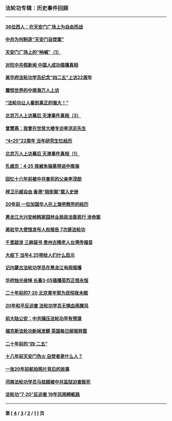 ### 法轮功专辑：历史事件回顾
---
#### [36位西人：在天安门广场上为自由而战](../../pages/nf5793/n13390029.md?05050430) 
#### [中共为何制造“天安门自焚案”](../../pages/nf5793/n13183270.md?05050430) 
#### [天安门广场上的“呐喊”（1）](../../pages/nf5793/n13105277.md?05050430) 
#### [对抗中共假新闻 中国人成功插播真相](../../pages/nf5793/n12910618.md?05050430) 
#### [美华府法轮功学员纪念“四二五”上访22周年](../../pages/nf5793/n12904445.md?05050430) 
#### [震惊世界的中南海万人上访](../../pages/nf5793/n12903976.md?05050430) 
#### [“法轮功让人看到真正的强大！”](../../pages/nf5793/n12903195.md?05050430) 
#### [北京万人上访幕后 天津事件真相（3）](../../pages/nf5793/n12902807.md?05050430) 
#### [曾慧燕：我曾在世贸大楼专访李洪志先生](../../pages/nf5793/n12898729.md?05050430) 
#### [“4•25”22周年 当年研究生忆经历](../../pages/nf5793/n12894152.md?05050430) 
#### [北京万人上访幕后 天津事件真相（1）](../../pages/nf5793/n12885174.md?05050430) 
#### [孔维京：4·25 我被朱镕基带进中南海](../../pages/nf5793/n12864987.md?05050430) 
#### [回忆十六年前被中共害死的父亲李茂勋](../../pages/nf5793/n12880270.md?05050430) 
#### [捍卫示威自由 香港“阻街案”载入史册](../../pages/nf5793/n12811245.md?05050430) 
#### [20年前 一位加国华人在上海劳教所的经历](../../pages/nf5793/n12707932.md?05050430) 
#### [黑龙江大兴安岭韩家园林业局政法委恶行 涉命案](../../pages/nf5793/n12622815.md?05050430) 
#### [美驻华大使馆发布人权报告 7次提法轮功](../../pages/nf5793/n12520541.md?05050430) 
#### [千里跋涉 三麻袋书 贵州古稀老人台湾传福音](../../pages/nf5793/n12198750.md?05050430) 
#### [大疫下 当年4.25带给人们什么启示](../../pages/nf5793/n12058565.md?05050430) 
#### [记内蒙古法轮功学员在黑龙江电视插播](../../pages/nf5793/n11699194.md?05050430) 
#### [华府烛光夜悼 长春3·05插播英烈正信永恒](../../pages/nf5793/n11397432.md?05050430) 
#### [二十年前的7·20 北京青年郭为民彻夜未眠](../../pages/nf5793/n11354195.md?05050430) 
#### [20年和平反迫害 法轮功学员无惧血雨腥风](../../pages/nf5793/n11348279.md?05050430) 
#### [前大陆公安：中共镇压法轮功早有预谋](../../pages/nf5793/n11352168.md?05050430) 
#### [福克斯法轮功新闻发酵  英国每日邮报转载](../../pages/nf5793/n11285952.md?05050430) 
#### [二十年前的“四·二五”](../../pages/nf5793/n11207639.md?05050430) 
#### [十八年前天安门伪火 自焚者是什么人？](../../pages/nf5793/n10996556.md?05050430) 
#### [一张20年前航拍照片背后的故事](../../pages/nf5793/n10693797.md?05050430) 
#### [河南法轮功学员马桂娥被中共监狱迫害致死](../../pages/nf5793/n10684974.md?05050430) 
#### [法轮功“7‧20”反迫害 19年风雨崎岖路](../../pages/nf5793/n10570834.md?05050430) 

---
#### 第 [ [4](./4.md?05050430) / [3](./3.md?05050430) / [2](./2.md?05050430) / [1](./1.md?05050430) ] 页
